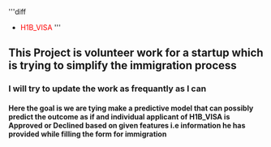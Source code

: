 '''diff
+ <span style="color: red"> H1B_VISA </span> 
'''


## This Project is volunteer work for a startup which is trying to simplify the immigration process

### I will try to update the work as frequantly as I can

#### Here the goal is we are tying make a predictive model that can possibly predict the outcome as if and individual applicant of H1B_VISA is Approved or Declined based on given features i.e information he has provided while filling the form for immigration

